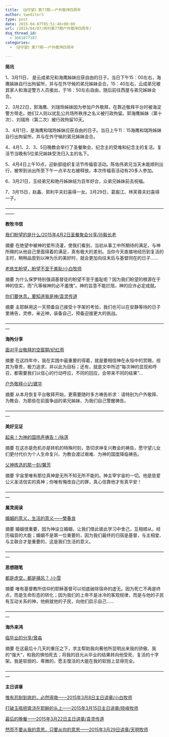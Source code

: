 ```yaml
---
title: 《@守望》第77期——户外敬拜四周年
author: sweditor3
type: post
date: 2015-04-07T05:51:46+00:00
url: /2015/04/07/网刊第77期户外敬拜四周年/
dsq_thread_id:
  - 3661077187
categories:
  - 《@守望》第77期——户外敬拜四周年

---
```

**简讯**

1、3月11日， 是云成弟兄和海鹰姊妹应获自由的日子。当日下午15：00左右，海鹰姊妹自行出拘留所，并与在外守候的弟兄姊妹会合。15：40左右，云成弟兄被其家人和海淀警方人员接出，于16：50左右自由，随后前往西屋与弟兄姊妹会合。

2、3月22日，郭海鹰、刘瑞玲姊妹因为参加户外敬拜，在靠近敬拜平台时被海淀警方带走。她们2人则以扰乱公共场所秩序之名义被行政拘留。郭海鹰姊妹（第十次）、刘瑞玲（第二次）被行政拘留10天。

3、4月1日，是海鹰和瑞玲姊妹应获自由的日子。当日上午11：15海鹰和瑞玲姊妹自行出拘留所，并与在外守候的弟兄姊妹会合。

4、4月1、2、3、5日晚教会举行了圣餐聚会、纪念主的受难和纪念主的复活。复活节当晚有5位弟兄姊妹受洗归入主的名下。

5、4月4日上午10点，迎新部组织复活节传福音活动。陈佑伟弟兄当天未能顺利出行，被带到派出所至下午一点半左右被释放。本次传福音活动有20多人参加。

6、3月21日，玉经弟兄和艳丹姊妹结为百年好合，众弟兄姊妹前去祝福。

7、3月15日，赵鑫、郭利平夫妇喜得一女。3月29日，葛振江、林芙蓉夫妇喜得一子。

——————————————————————————————————————
  
**教牧书信**

[我们盼望的是什么/2015年4月2日圣餐聚会分享/孙毅长老][1]
  
摘要 在绝望中被神的爱所浇灌，使我们看到，当初从事工中所期待的满足，与神所赐的从他自己里面得着的满足，真有极大的差别。当你今天直接地经历到复活的主时，稍稍品尝到以神为乐的美好时，就会更加向往末后与基督同在的日子……

[老练生盼望，盼望不至于羞耻/小白牧师][2]
  
摘要 为什么保罗特别强调基督徒的盼望不至于羞耻呢？因为我们盼望的根源在于神的信实，而“凡等候神的必不羞愧”。神的旨意不能拦阻，神的应许必定成就。

[你们要休息，要知道我是神/袁灵传道][3]
  
摘要 主耶稣用这一天预备自己接受十字架的考验，我们也可以在安静等待的日子里祷告，灵修，亲近神，装备自己，预备迎接更大的挑战。

—————————————————————————————————————

**海拘分享**

[面对平台敬拜的空窗期/纪红雨][4]
  
摘要 在这四年中，我在实践中最重要的得着，就是要相信神在永恒中的赏赐，视其为尊贵，极力追求，并以此为目标；还有，就是文中所述“每次神的显现和呼召，都需要我们以信心的行动呼应，不同的回应，会带来不同的结果”&#8230;

[户外敬拜小记/建华][5]
  
摘要 从本月恢复平台敬拜开始，更需要随时多方祷告祈求：请特别为户外敬拜、为教会、为那些在前面争战的弟兄姊妹、为我们自己警醒祷告。

—————————————————————————————————————

**美好见证**

[起来！为神的国扬声祷告！/咏莲][6]
  
摘要 在这亦是危机亦是转机的特殊时刻，恳切求神复兴教会的祷告，愿守望儿女们更付代价为个人生命复兴、为教会渡过艰难、为神的国度降临祷告。

[父神拣选的那一刻/馨芳][7]
  
摘要 宇宙里唯有那位真神是无所不知无所不能的。神主宰宇宙的一切。他是慈爱公义圣洁信实的真神；你唯有悔改自己的罪，真心信靠他才有真平安！

—————————————————————————————————————

**属灵阅读**

[婚姻的意义，生活的意义——樊春良][8]
  
摘要 婚姻很重要，因为神设立婚姻，让我们借此彼此学习中舍己，互相顺从，经历福音的大能；婚姻不是第一位重要的，因为我们最终的归宿是基督，与主相爱、与主联合才是重要的，这是我们生活的意义。

—————————————————————————————————————

**思想随笔**

[都是虚空，都是捕风？ /小雪][9]
  
摘要 唯有基督教所信仰的耶稣基督可以彻底破除宿命的虚无。因为死亡不再是终点，而是生命形态的转化；因为我们的上帝不是冰冷的客观规律，而是与他的子民有互动关系的神，他俯就他的子民，向他们启示自己……

—————————————————————————————————————

**海外来鸿**

[临毕业的分享/曾淼][10]
  
摘要 在这最后十几天的重压之下，求主帮助我向著他所显明出来我的骄傲、我的“强大”，和我的惧怕死去；将我的目光从毕业的结果转向他受死、复活的十字架。我是软弱的、卑微的，愿主復活的大能在我的软弱上显得完全。

—————————————————————————————————————

**主日讲章**

[惟有忍耐到底的，必然得救——2015年3月8日主日讲章/小白牧师][11]
  
[打破玉瓶把膏浇在耶稣的头上——2015年3月15日主日讲章/晓峰牧师][12]
  
[最后的晚餐——2015年3月22日主日讲章/袁灵传道][13]
  
[然而不要从我的意思，只要从你的意思——2015年3月29日讲章/天明牧师][14]

 [1]: /2015/04/07/我们盼望的是什么文孙毅长老/
 [2]: /2015/04/07/老练生盼望盼望不至于羞耻文小白牧师/
 [3]: /2015/04/07/你们要休息要知道我是神文袁灵传道/
 [4]: /2015/04/07/面对平台敬拜的空窗期文纪红雨/
 [5]: /2015/04/07/户外敬拜小记文谭建华2/
 [6]: /2015/04/07/起来为神的国扬声祷告――记念守望姊妹祷告/
 [7]: /2015/04/07/父神拣选的那一刻文馨芳姊妹/
 [8]: /2015/04/07/婚姻的意义生活的意义读婚姻的意义/
 [9]: /2015/04/07/都是虚空都是捕风文小雪/
 [10]: /2015/04/07/临毕业的分享文曾淼/
 [11]: /2015/03/07/惟有忍耐到底的必然得救/
 [12]: /2015/03/13/打破玉瓶把膏浇在耶稣的头上2015年3月15日主日讲/
 [13]: /2015/03/21/最后的晚餐2015年3月22日主日讲章袁灵传道/
 [14]: /2015/03/28/然而不要从我的意思只要从你的意思2015年3月29/